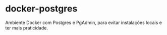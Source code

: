 # docker-postgres
Ambiente Docker com Postgres e PgAdmin, para evitar instalações locais e ter mais praticidade.
